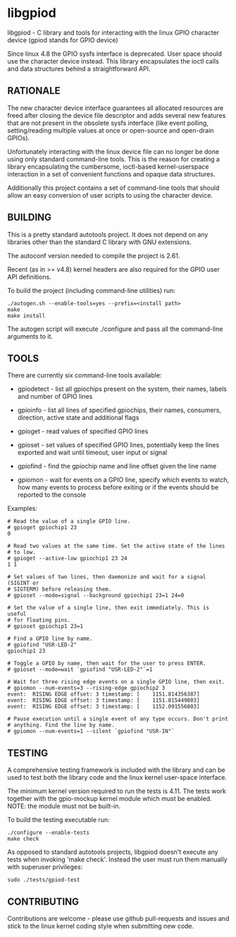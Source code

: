 libgpiod
========

  libgpiod - C library and tools for interacting with the linux GPIO
             character device (gpiod stands for GPIO device)

Since linux 4.8 the GPIO sysfs interface is deprecated. User space should use
the character device instead. This library encapsulates the ioctl calls and
data structures behind a straightforward API.

RATIONALE
---------

The new character device interface guarantees all allocated resources are
freed after closing the device file descriptor and adds several new features
that are not present in the obsolete sysfs interface (like event polling,
setting/reading multiple values at once or open-source and open-drain GPIOs).

Unfortunately interacting with the linux device file can no longer be done
using only standard command-line tools. This is the reason for creating a
library encapsulating the cumbersome, ioctl-based kernel-userspace interaction
in a set of convenient functions and opaque data structures.

Additionally this project contains a set of command-line tools that should
allow an easy conversion of user scripts to using the character device.

BUILDING
--------

This is a pretty standard autotools project. It does not depend on any
libraries other than the standard C library with GNU extensions.

The autoconf version needed to compile the project is 2.61.

Recent (as in >= v4.8) kernel headers are also required for the GPIO user
API definitions.

To build the project (including command-line utilities) run:

    ./autogen.sh --enable-tools=yes --prefix=<install path>
    make
    make install

The autogen script will execute ./configure and pass all the command-line
arguments to it.

TOOLS
-----

There are currently six command-line tools available:

* gpiodetect - list all gpiochips present on the system, their names, labels
               and number of GPIO lines

* gpioinfo   - list all lines of specified gpiochips, their names, consumers,
               direction, active state and additional flags

* gpioget    - read values of specified GPIO lines

* gpioset    - set values of specified GPIO lines, potentially keep the lines
               exported and wait until timeout, user input or signal

* gpiofind   - find the gpiochip name and line offset given the line name

* gpiomon    - wait for events on a GPIO line, specify which events to watch,
               how many events to process before exiting or if the events
               should be reported to the console

Examples:

    # Read the value of a single GPIO line.
    # gpioget gpiochip1 23
    0

    # Read two values at the same time. Set the active state of the lines
    # to low.
    # gpioget --active-low gpiochip1 23 24
    1 1

    # Set values of two lines, then daemonize and wait for a signal (SIGINT or
    # SIGTERM) before releasing them.
    # gpioset --mode=signal --background gpiochip1 23=1 24=0

    # Set the value of a single line, then exit immediately. This is useful
    # for floating pins.
    # gpioset gpiochip1 23=1

    # Find a GPIO line by name.
    # gpiofind "USR-LED-2"
    gpiochip1 23

    # Toggle a GPIO by name, then wait for the user to press ENTER.
    # gpioset --mode=wait `gpiofind "USR-LED-2"`=1

    # Wait for three rising edge events on a single GPIO line, then exit.
    # gpiomon --num-events=3 --rising-edge gpiochip2 3
    event:  RISING EDGE offset: 3 timestamp: [    1151.814356387]
    event:  RISING EDGE offset: 3 timestamp: [    1151.815449803]
    event:  RISING EDGE offset: 3 timestamp: [    1152.091556803]

    # Pause execution until a single event of any type occurs. Don't print
    # anything. Find the line by name.
    # gpiomon --num-events=1 --silent `gpiofind "USR-IN"`

TESTING
-------

A comprehensive testing framework is included with the library and can be
used to test both the library code and the linux kernel user-space interface.

The minimum kernel version required to run the tests is 4.11. The tests work
together with the gpio-mockup kernel module which must be enabled. NOTE: the
module must not be built-in.

To build the testing executable run:

    ./configure --enable-tests
    make check

As opposed to standard autotools projects, libgpiod doesn't execute any tests
when invoking 'make check'. Instead the user must run them manually with
superuser privileges:

    sudo ./tests/gpiod-test

CONTRIBUTING
------------

Contributions are welcome - please use github pull-requests and issues and
stick to the linux kernel coding style when submitting new code.
